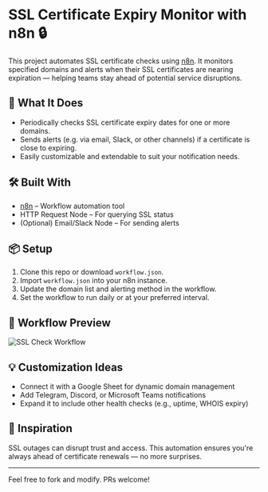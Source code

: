 # SSL Certificate Expiry Monitor with n8n 🔒

This project automates SSL certificate checks using [n8n](https://n8n.io). It monitors specified domains and alerts when their SSL certificates are nearing expiration — helping teams stay ahead of potential service disruptions.

## 🔧 What It Does
- Periodically checks SSL certificate expiry dates for one or more domains.
- Sends alerts (e.g. via email, Slack, or other channels) if a certificate is close to expiring.
- Easily customizable and extendable to suit your notification needs.

## 🛠️ Built With
- [n8n](https://n8n.io/) – Workflow automation tool
- HTTP Request Node – For querying SSL status
- (Optional) Email/Slack Node – For sending alerts

## 📦 Setup
1. Clone this repo or download `workflow.json`.
2. Import `workflow.json` into your n8n instance.
3. Update the domain list and alerting method in the workflow.
4. Set the workflow to run daily or at your preferred interval.

## 📸 Workflow Preview
![SSL Check Workflow](assets/workflow-screenshot.png)

## 💡 Customization Ideas
- Connect it with a Google Sheet for dynamic domain management
- Add Telegram, Discord, or Microsoft Teams notifications
- Expand it to include other health checks (e.g., uptime, WHOIS expiry)

## 🧠 Inspiration
SSL outages can disrupt trust and access. This automation ensures you're always ahead of certificate renewals — no more surprises.

---


Feel free to fork and modify. PRs welcome!
